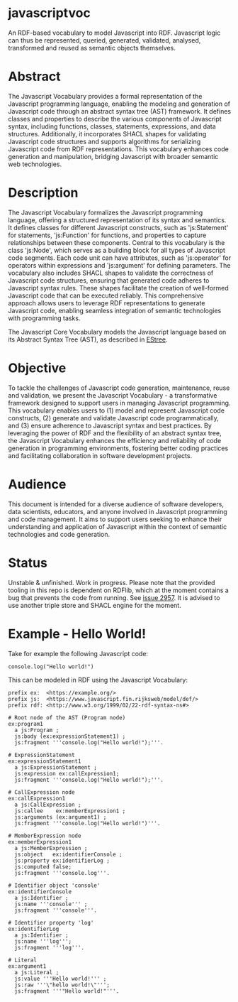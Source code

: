 # javascriptvoc
An RDF-based vocabulary to model Javascript into RDF. Javascript logic can thus be represented, queried, generated, validated, analysed, transformed and reused as semantic objects themselves.

# Abstract

The Javascript Vocabulary provides a formal representation of the Javascript programming language, enabling the modeling and generation of Javascript code through an abstract syntax tree (AST) framework. It defines classes and properties to describe the various components of Javascript syntax, including functions, classes, statements, expressions, and data structures. Additionally, it incorporates SHACL shapes for validating Javascript code structures and supports algorithms for serializing Javascript code from RDF representations. This vocabulary enhances code generation and manipulation, bridging Javascript with broader semantic web technologies.

# Description

The Javascript Vocabulary formalizes the Javascript programming language, offering a structured representation of its syntax and semantics. It defines classes for different Javascript constructs, such as 'js:Statement' for statements, 'js:Function' for functions, and properties to capture relationships between these components. Central to this vocabulary is the class 'js:Node', which serves as a building block for all types of Javascript code segments. Each code unit can have attributes, such as 'js:operator' for operators within expressions and 'js:argument' for defining parameters. The vocabulary also includes SHACL shapes to validate the correctness of Javascript code structures, ensuring that generated code adheres to Javascript syntax rules. These shapes facilitate the creation of well-formed Javascript code that can be executed reliably. This comprehensive approach allows users to leverage RDF representations to generate Javascript code, enabling seamless integration of semantic technologies with programming tasks.
    
The Javascript Core Vocabulary models the Javascript language based on its Abstract Syntax Tree (AST), as described in [EStree](https://github.com/estree/estree). 

# Objective

To tackle the challenges of Javascript code generation, maintenance, reuse and validation, we present the Javascript Vocabulary - a transformative framework designed to support users in managing Javascript programming. This vocabulary enables users to (1) model and represent Javascript code constructs, (2) generate and validate Javascript code programmatically, and (3) ensure adherence to Javascript syntax and best practices. By leveraging the power of RDF and the flexibility of an abstract syntax tree, the Javascript Vocabulary enhances the efficiency and reliability of code generation in programming environments, fostering better coding practices and facilitating collaboration in software development projects.

# Audience

This document is intended for a diverse audience of software developers, data scientists, educators, and anyone involved in Javascript programming and code management. It aims to support users seeking to enhance their understanding and application of Javascript within the context of semantic technologies and code generation.

# Status

Unstable & unfinished. Work in progress. Please note that the provided tooling in this repo is dependent on RDFlib, which at the moment contains a bug that prevents the code from running. See [issue 2957](https://github.com/RDFLib/rdflib/issues/2957). It is advised to use another triple store and SHACL engine for the moment.

# Example - Hello World!

Take for example the following Javascript code:

```
console.log("Hello world!")
```

This can be modeled in RDF using the Javascript Vocabulary:

```
prefix ex:  <https://example.org/>
prefix js:  <https://www.javascript.fin.rijksweb/model/def/>
prefix rdf: <http://www.w3.org/1999/02/22-rdf-syntax-ns#>

# Root node of the AST (Program node)
ex:program1
  a js:Program ;
  js:body (ex:expressionStatement1) ;
  js:fragment '''console.log("Hello world!");'''.  

# ExpressionStatement
ex:expressionStatement1
  a js:ExpressionStatement ;
  js:expression ex:callExpression1;
  js:fragment '''console.log("Hello world!");'''.

# CallExpression node
ex:callExpression1
  a js:CallExpression ;
  js:callee    ex:memberExpression1 ;
  js:arguments (ex:argument1) ;
  js:fragment '''console.log("Hello world!")'''.  

# MemberExpression node
ex:memberExpression1
  a js:MemberExpression ;
  js:object   ex:identifierConsole ;
  js:property ex:identifierLog ;
  js:computed false;
  js:fragment '''console.log'''.

# Identifier object 'console'
ex:identifierConsole
  a js:Identifier ;
  js:name '''console''' ;
  js:fragment '''console'''.  

# Identifier property 'log'
ex:identifierLog
  a js:Identifier ;
  js:name '''log''';
  js:fragment '''log'''.

# Literal
ex:argument1
  a js:Literal ;
  js:value '''Hello world!''' ;
  js:raw '''\"hello world!\"''';
  js:fragment '''"Hello world!"'''.   

``` 
 